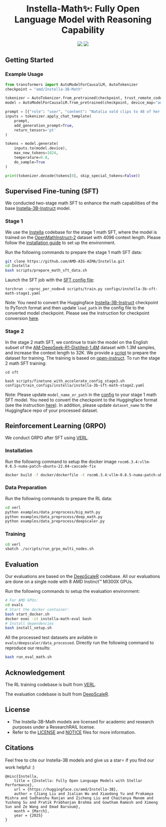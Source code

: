 <div align="center">
  <br>
  <br>
  <h1>Instella-Math✨: Fully Open Language Model with Reasoning Capability</h1>
<a href='https://huggingface.co/amd/Instella-3B-Math'><img src='https://img.shields.io/badge/%F0%9F%A4%97%20Hugging%20Face-Model-blue'></a>
<a href='https://rocm.blogs.amd.com/artificial-intelligence/instella-math-language/README.html'><img src='https://img.shields.io/badge/Technical-Blog-red'></a> 
</div>

## Getting Started

### Example Usage
```python
from transformers import AutoModelForCausalLM, AutoTokenizer
checkpoint = "amd/Instella-3B-Math"

tokenizer = AutoTokenizer.from_pretrained(checkpoint, trust_remote_code=True)
model = AutoModelForCausalLM.from_pretrained(checkpoint, device_map="auto", trust_remote_code=True)

prompt = [{"role": "user", "content": "Natalia sold clips to 48 of her friends in April, and then she sold half as many clips in May. How many clips did Natalia sell altogether in April and May? Let's think step by step and output the final answer within \\boxed{}."}]
inputs = tokenizer.apply_chat_template(
    prompt,
    add_generation_prompt=True,
    return_tensors='pt'
)

tokens = model.generate(
    inputs.to(model.device),
    max_new_tokens=1024,
    temperature=0.8,
    do_sample=True
)

print(tokenizer.decode(tokens[0], skip_special_tokens=False))
```

## Supervised Fine-tuning (SFT)
We conducted two-stage math SFT to enhance the math capabilities of the base [Instella-3B-Instruct](https://huggingface.co/amd/Instella-3B-Instruct) model.
### Stage 1
We use the [Instella](https://github.com/AMD-AIG-AIMA/Instella) codebase for the stage 1 math SFT, where the model is trained on the [OpenMathInstruct-2](https://huggingface.co/datasets/nvidia/OpenMathInstruct-2) dataset with 4096 context length. Please follow the [installation guide](https://github.com/AMD-AIG-AIMA/Instella?tab=readme-ov-file#installation) to set up the environment.

Run the following commands to prepare the stage 1 math SFT data:
```bash
git clone https://github.com/AMD-AIG-AIMA/Instella.git
cd Instella
bash scripts/prepare_math_sft_data.sh
```

Launch the SFT job with the [SFT config file](https://github.com/AMD-AIG-AIMA/Instella/blob/main/configs/instella-3b-sft-math-stage1.yaml):

```
torchrun --nproc_per_node=8 scripts/train.py configs/instella-3b-sft-math-stage1.yaml
```

Note: You need to convert the Huggingface [Instella-3B-Instruct](https://huggingface.co/amd/Instella-3B-Instruct) checkpoint to PyTorch format and then update `load_path` in the config file to the converted model checkpoint. Please see the instruction for checkpoint conversion [here](https://github.com/AMD-AIG-AIMA/Instella/tree/instella-long?tab=readme-ov-file#base-model-preparation).

### Stage 2

In the stage 2 math SFT, we continue to train the model on the English subset of the [AM-DeepSeek-R1-Distilled-1.4M](https://huggingface.co/datasets/a-m-team/AM-DeepSeek-R1-Distilled-1.4M) dataset with 1.3M samples, and increase the context length to 32K. We provide a [script](./sft/prepare_ammath_dataset.py) to prepare the dataset for training. The training is based on [open-instruct](https://github.com/allenai/open-instruct/tree/bcb991d4d9b297dc301e03ebaaa5d80dd76bb384/). To run the stage 2 math SFT training:

```
cd sft

bash scripts/finetune_with_accelerate_config_stage3.sh configs/train_configs/instella/instella-3b-sft-math-stage2.yaml
```
Note: Please update `model_name_or_path` in the [config](./sft/configs/train_configs/instella/instella-3b-sft-math-stage2.yaml) to your stage 1 math SFT model. You need to convert the checkpoint to the Huggingface format (see the instruction [here](https://github.com/AMD-AIG-AIMA/Instella/tree/instella-long?tab=readme-ov-file#direct-preference-optimization-dpo)). In addition, please update `dataset_name` to the Huggingface repo of your processed dataset.

## Reinforcement Learning (GRPO)
We conduct GRPO after SFT using [VERL](https://github.com/volcengine/verl). 

### Installation
Run the following command to setup the docker image `rocm6.3.4:vllm-0.8.5-numa-patch-ubuntu-22.04-cascade-fix`
```bash
docker build -f docker/dockerfile -t rocm6.3.4:vllm-0.8.5-numa-patch-ubuntu-22.04-cascade-fix .
```

### Data Preparation
Run the following commands to prepare the RL data:
```bash
cd verl
python examples/data_preprocess/big_math.py
python examples/data_preprocess/deep_math.py
python examples/data_preprocess/deepscaler.py
```

### Training
```bash
cd verl
sbatch ./scripts/run_grpo_multi_nodes.sh
```

## Evaluation
Our evaluations are based on the [DeepScaleR](https://github.com/rllm-org/rllm/tree/deepscaler) codebase. All our evaluations are done on a single node with 8 AMD Instinct™ MI300X GPUs.

Run the following commands to setup the evaluation environment:
```bash
# For AMD GPUs:
cd evals
# Start the docker container:
bash start_docker.sh
docker exec -it instella-math-eval bash
# Install dependencies
bash install_setup.sh
```
All the processed test datasets are avilable in `evals/deepscaler/data_processed`. Directly run the following command to reproduce our results:
```bash
bash run_eval_math.sh
```

## Acknowledgement
The RL training codebase is built from [VERL](https://github.com/volcengine/verl). 

The evaluation codebase is built from [DeepScaleR](https://github.com/rllm-org/rllm/tree/deepscaler).

## License

- The Instella-3B-Math models are licensed for academic and research purposes under a ResearchRAIL license. 
- Refer to the [LICENSE](./LICENSE) and [NOTICE](./NOTICE) files for more information.

## Citations
Feel free to cite our Instella-3B models and give us a star⭐ if you find our work helpful :)

```text
@misc{Instella,
    title = {Instella: Fully Open Language Models with Stellar Performance},
    url = {https://huggingface.co/amd/Instella-3B},
    author = {Jiang Liu and Jialian Wu and Xiaodong Yu and Prakamya Mishra and Sudhanshu Ranjan and Zicheng Liu and Chaitanya Manem and Yusheng Su and Pratik Prabhanjan Brahma and Gowtham Ramesh and Ximeng Sun and Ze Wang and Emad Barsoum},
    month = {March},
    year = {2025}
}
```
